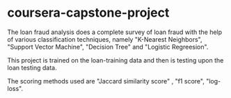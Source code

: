 # coursera-capstone-project

The loan fraud analysis does a complete survey of loan fraud with the help of various classification techniques, namely "K-Nearest Neighbors", "Support Vector Machine", "Decision Tree" and "Logistic Regreesion".

This project is trained on the loan-training data and then is testing upon the loan testing data. 

The scoring methods used are "Jaccard similarity score" , "f1 score", "log-loss". 
